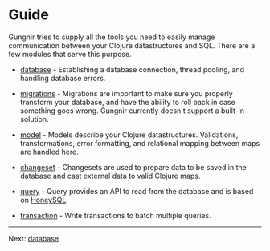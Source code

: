 # Guide

Gungnir tries to supply all the tools you need to easily manage communication
between your Clojure datastructures and SQL. There are a few modules that serve
this purpose.

* [database](https://kwrooijen.github.io/gungnir/database.html) - Establishing a
  database connection, thread pooling, and handling database errors.

* [migrations](https://kwrooijen.github.io/gungnir/migrations.html) - Migrations
  are important to make sure you properly transform your database, and have the
  ability to roll back in case something goes wrong. Gungnir currently doesn't
  support a built-in solution.

* [model](https://kwrooijen.github.io/gungnir/model.html) - Models describe your
  Clojure datastructures. Validations, transformations, error formatting,
  and relational mapping between maps are handled here.

* [changeset](https://kwrooijen.github.io/gungnir/changeset.html) - Changesets
  are used to prepare data to be saved in the database and cast external data
  to valid Clojure maps.

* [query](https://kwrooijen.github.io/gungnir/query.html) - Query provides an
  API to read from the database and is based on
  [HoneySQL](https://github.com/seancorfield/honeysql).

* [transaction](https://kwrooijen.github.io/gungnir/transactions.html) - Write transactions
  to batch multiple queries.

---

<div class="footer-navigation">
<span></span>
<span>Next: <a href="https://kwrooijen.github.io/gungnir/database.html">database</a></span>
</div>
